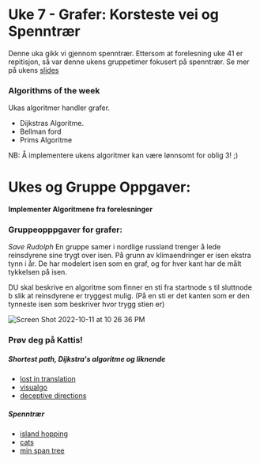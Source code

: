 # Uke 7 - Grafer: Korsteste vei og Spenntrær

Denne uka gikk vi gjennom spenntrær. Ettersom at forelesning uke 41 er repitisjon, så var denne ukens gruppetimer fokusert på spenntrær. Se mer på ukens [slides](https://github.com/amaduswaray/IN2010-Gruppe-5/blob/main/Uke%2007/IN2010%20Uke%207.pdf)

### Algorithms of the week
Ukas algoritmer handler grafer.
* Dijkstras Algoritme.
* Bellman ford
* Prims Algoritme


NB: Å implementere ukens algoritmer kan være lønnsomt for oblig 3! ;)


# Ukes og Gruppe Oppgaver:

**Implementer Algoritmene fra forelesninger**

### Gruppeopppgaver for grafer:

*Save Rudolph*
En gruppe samer i nordlige russland trenger å lede reinsdyrene sine trygt over isen. På grunn av klimaendringer er isen ekstra tynn i år.
De har modelert isen som en graf, og for hver kant har de målt tykkelsen på isen.

DU skal beskrive en algoritme som finner en sti fra startnode s til sluttnode b slik at reinsdyrene er tryggest mulig. (På en sti er det kanten som er den tynneste isen som beskriver hvor trygg stien er)


![Screen Shot 2022-10-11 at 10 26 36 PM](https://user-images.githubusercontent.com/86655546/195575174-6c511e3b-1c9a-4330-90c2-89252a8278cb.png)


### Prøv deg på Kattis!

##### Shortest path, Dijkstra's algoritme og liknende
* [lost in translation](https://open.kattis.com/problems/lost)
* [visualgo](https://open.kattis.com/problems/visualgo)
* [deceptive directions](https://open.kattis.com/problems/deceptivedirections)

##### Spenntrær
* [island hopping](https://open.kattis.com/problems/islandhopping)
* [cats](https://open.kattis.com/problems/cats)
* [min span tree](https://open.kattis.com/problems/minspantree)
